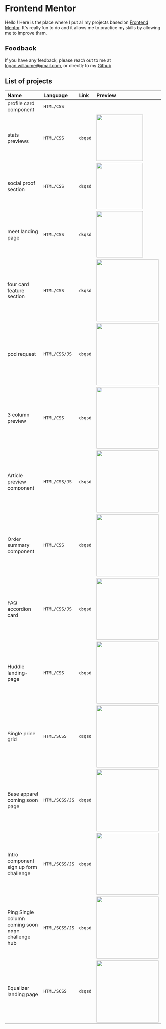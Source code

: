 # Frontend Mentor

Hello ! Here is the place where I put all my projects based on [Frontend Mentor](https://www.frontendmentor.io). It's really fun to do and it allows me to practice my skills by allowing me to improve them.
## Feedback

If you have any feedback, please reach out to me at logan.willaume@gmail.com, or directly to my [Github](https://github.com/LoganWillaumez)


## List of projects


| Name | Language     | Link      |Preview      |
| :-------- | :------- |  :---------|:--------     |
| profile card component  | `HTML/CSS` |      |
| stats previews  | `HTML/CSS` |`dsqsd` |<img src="https://user-images.githubusercontent.com/60406970/133193402-04d4796e-1304-4341-b987-0afe67f278aa.png" width="150" height="auto">      |
| social proof section | `HTML/CSS` |`dsqsd` |<img src="https://user-images.githubusercontent.com/60406970/133469543-54350c23-1616-42b1-bd27-b58208731d92.png" width="150" height="auto">      |
| meet landing page  | `HTML/CSS` |`dsqsd` |<img src="https://user-images.githubusercontent.com/60406970/132395094-5c06d543-76ff-4532-83ee-5896f482e470.png" width="150" height="auto">     |
| four card feature section | `HTML/CSS` |`dsqsd` | <img src="https://user-images.githubusercontent.com/60406970/132396458-844cc51b-6f8a-41b0-9ab6-429696df2895.png" width="200" height="auto">    |
| pod request | `HTML/CSS/JS` |`dsqsd` |<img src="https://user-images.githubusercontent.com/60406970/132391806-8ed0932d-b503-4c05-8a66-48b505002461.png" width="200" height="auto">     |
| 3 column preview  | `HTML/CSS` |`dsqsd` |<img src="https://user-images.githubusercontent.com/60406970/133441756-03e79550-4db1-4bfe-894b-2f8447b615b8.png" width="200" height="auto">      |
| Article preview component  | `HTML/CSS/JS` |`dsqsd` |<img src="https://user-images.githubusercontent.com/60406970/137310060-e9e1adf9-4471-47dd-861b-2a95c151570f.png" width="200" height="auto">      |
| Order summary component | `HTML/CSS` |`dsqsd` |<img src="https://user-images.githubusercontent.com/60406970/137460189-8629472b-bc9d-4394-8783-6deafac759e9.png" width="200" height="auto">     |
| FAQ accordion card | `HTML/CSS/JS` |`dsqsd` |<img src="https://user-images.githubusercontent.com/60406970/138337138-15b02280-8243-4cba-8ca7-33e97d8aec73.png" width="200" height="auto">     |
| Huddle landing-page | `HTML/CSS` |`dsqsd` |<img src="https://user-images.githubusercontent.com/60406970/138547245-1babd62d-8623-472c-aace-bdfe7fa07b14.png" width="200" height="auto">     |
| Single price grid | `HTML/SCSS` |`dsqsd` |<img src="https://user-images.githubusercontent.com/60406970/138743644-38bca58a-2c89-4966-b69a-cb32945b1382.png" width="200" height="auto">     |
| Base apparel coming soon page | `HTML/SCSS/JS` |`dsqsd` |<img src="https://user-images.githubusercontent.com/60406970/140356389-704bcbd8-cf9c-44e5-a5a6-3512d0c4a635.png" width="200" height="auto">     |
| Intro component sign up form challenge  | `HTML/SCSS/JS` |`dsqsd` |<img src="https://user-images.githubusercontent.com/60406970/140610466-f3ca7113-db1f-42f4-a9d6-a0faeb29c568.png" width="200" height="auto">     |
| Ping Single column coming soon page challenge hub | `HTML/SCSS/JS` |`dsqsd` |<img src="https://user-images.githubusercontent.com/60406970/140610466-f3ca7113-db1f-42f4-a9d6-a0faeb29c568.png" width="200" height="auto">     |
| Equalizer landing page | `HTML/SCSS` |`dsqsd` |<img src="https://user-images.githubusercontent.com/60406970/140931415-f557eb5b-14c4-4862-a3c5-cf5af4171a9c.png" width="200" height="auto">      |

